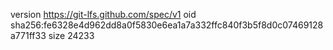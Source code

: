 version https://git-lfs.github.com/spec/v1
oid sha256:fe6328e4d962dd8a0f5830e6ea1a7a332ffc840f3b5f8d0c07469128a771ff33
size 24233
